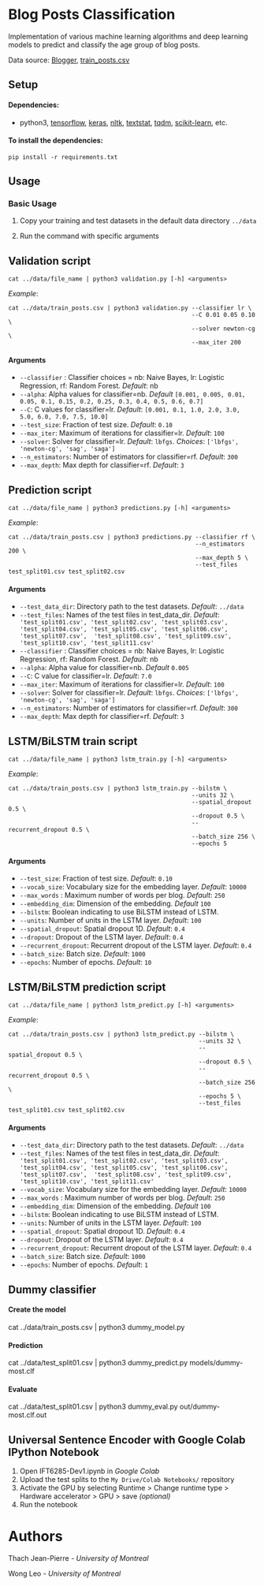 # Blog Posts Classification

Implementation of various machine learning algorithms and deep learning models to predict and classify the age group of blog posts.

Data source: [Blogger](https://www.blogger.com/about/?r=1-null_user), [train_posts.csv](http://www-labs.iro.umontreal.ca/~felipe/IFT6285-Automne2019/resources/tp2/train_posts.csv)

## Setup
#### Dependencies:
* python3, [tensorflow](https://github.com/tensorflow/tensorflow), [keras](https://github.com/keras-team/keras), [nltk](https://github.com/nltk/nltk), [textstat](https://github.com/shivam5992/textstat), [tqdm](https://github.com/tqdm/tqdm), [scikit-learn](https://github.com/scikit-learn/scikit-learn), etc.

#### To install the dependencies:
```
pip install -r requirements.txt
```

## Usage
### Basic Usage


1. Copy your training and test datasets in the default data directory `../data`

2. Run the command with specific arguments

## Validation script
```
cat ../data/file_name | python3 validation.py [-h] <arguments> 
```
*Example*:
```
cat ../data/train_posts.csv | python3 validation.py --classifier lr \
                                                    --C 0.01 0.05 0.10 \
                                                    --solver newton-cg \
                                                    --max_iter 200
```

#### Arguments
* `--classifier` : Classifier choices = nb: Naive Bayes, lr: Logistic Regression, rf: Random Forest. *Default*: nb
* `--alpha`: Alpha values for classifier=nb. *Default* `[0.001, 0.005, 0.01, 0.05, 0.1, 0.15, 0.2, 0.25, 0.3, 0.4, 0.5, 0.6, 0.7]`
* `--C`: C values for classifier=lr. *Default*: `[0.001, 0.1, 1.0, 2.0, 3.0, 5.0, 6.0, 7.0, 7.5, 10.0]`
* `--test_size`: Fraction of test size. *Default*: `0.10`
* `--max_iter`: Maximum of iterations for classifier=lr.  *Default*: `100`
* `--solver`: Solver for classifier=lr.  *Default*: `lbfgs`. *Choices*: `['lbfgs', 'newton-cg', 'sag', 'saga']`
* `--n_estimators`: Number of estimators for classifier=rf.  *Default*: `300`
* `--max_depth`: Max depth for classifier=rf.  *Default*: `3`

## Prediction script
```
cat ../data/file_name | python3 predictions.py [-h] <arguments> 
```
*Example*:
```
cat ../data/train_posts.csv | python3 predictions.py --classifier rf \
                                                     --n_estimators 200 \
                                                     --max_depth 5 \
                                                     --test_files test_split01.csv test_split02.csv
```

#### Arguments
* `--test_data_dir`: Directory path to the test datasets.  *Default*: `../data`
* `--test_files`: Names of the test files in test_data_dir.  *Default*: `
'test_split01.csv', 'test_split02.csv', 'test_split03.csv', 
'test_split04.csv', 'test_split05.csv', 'test_split06.csv', 'test_split07.csv', 
'test_split08.csv', 'test_split09.csv', 'test_split10.csv', 'test_split11.csv'`
* `--classifier` : Classifier choices = nb: Naive Bayes, lr: Logistic Regression, rf: Random Forest. *Default*: nb
* `--alpha`: Alpha value for classifier=nb. *Default* `0.005`
* `--C`: C value for classifier=lr. *Default*: `7.0`
* `--max_iter`: Maximum of iterations for classifier=lr.  *Default*: `100`
* `--solver`: Solver for classifier=lr.  *Default*: `lbfgs`. *Choices*: `['lbfgs', 'newton-cg', 'sag', 'saga']`
* `--n_estimators`: Number of estimators for classifier=rf.  *Default*: `300`
* `--max_depth`: Max depth for classifier=rf.  *Default*: `3`

## LSTM/BiLSTM train script
```
cat ../data/file_name | python3 lstm_train.py [-h] <arguments> 
```
*Example*:
```
cat ../data/train_posts.csv | python3 lstm_train.py --bilstm \
                                                    --units 32 \
                                                    --spatial_dropout 0.5 \
                                                    --dropout 0.5 \
                                                    --recurrent_dropout 0.5 \
                                                    --batch_size 256 \
                                                    --epochs 5
```

#### Arguments
* `--test_size`: Fraction of test size.  *Default*: `0.10`
* `--vocab_size`: Vocabulary size for the embedding layer.  *Default*: `10000`
* `--max_words` : Maximum number of words per blog. *Default*: `250`
* `--embedding_dim`: Dimension of the embedding. *Default* `100`
* `--bilstm`: Boolean indicating to use BiLSTM instead of LSTM.
* `--units`: Number of units in the LSTM layer.  *Default*: `100`
* `--spatial_dropout`: Spatial dropout 1D.  *Default*: `0.4`
* `--dropout`: Dropout of the LSTM layer.  *Default*: `0.4`
* `--recurrent_dropout`: Recurrent dropout of the LSTM layer.  *Default*: `0.4`
* `--batch_size`: Batch size.  *Default*: `1000`
* `--epochs`: Number of epochs.  *Default*: `10`

## LSTM/BiLSTM prediction script
```
cat ../data/file_name | python3 lstm_predict.py [-h] <arguments> 
```
*Example*:
```
cat ../data/train_posts.csv | python3 lstm_predict.py --bilstm \
                                                      --units 32 \
                                                      --spatial_dropout 0.5 \
                                                      --dropout 0.5 \
                                                      --recurrent_dropout 0.5 \
                                                      --batch_size 256 \
                                                      --epochs 5 \
                                                      --test_files test_split01.csv test_split02.csv
```

#### Arguments
* `--test_data_dir`: Directory path to the test datasets.  *Default*: `../data`
* `--test_files`: Names of the test files in test_data_dir.  *Default*: `
'test_split01.csv', 'test_split02.csv', 'test_split03.csv', 
'test_split04.csv', 'test_split05.csv', 'test_split06.csv', 'test_split07.csv', 
'test_split08.csv', 'test_split09.csv', 'test_split10.csv', 'test_split11.csv'`
* `--vocab_size`: Vocabulary size for the embedding layer.  *Default*: `10000`
* `--max_words` : Maximum number of words per blog. *Default*: `250`
* `--embedding_dim`: Dimension of the embedding. *Default* `100`
* `--bilstm`: Boolean indicating to use BiLSTM instead of LSTM.
* `--units`: Number of units in the LSTM layer.  *Default*: `100`
* `--spatial_dropout`: Spatial dropout 1D.  *Default*: `0.4`
* `--dropout`: Dropout of the LSTM layer.  *Default*: `0.4`
* `--recurrent_dropout`: Recurrent dropout of the LSTM layer.  *Default*: `0.4`
* `--batch_size`: Batch size.  *Default*: `1000`
* `--epochs`: Number of epochs.  *Default*: `1`

## Dummy classifier

#### Create the model
cat ../data/train_posts.csv | python3 dummy_model.py

#### Prediction
cat ../data/test_split01.csv | python3 dummy_predict.py models/dummy-most.clf

#### Evaluate
cat ../data/test_split01.csv | python3 dummy_eval.py out/dummy-most.clf.out


## Universal Sentence Encoder with Google Colab IPython Notebook

1. Open IFT6285-Dev1.ipynb in *Google Colab*
2. Upload the test splits to the `My Drive/Colab Notebooks/` repository
3. Activate the GPU by selecting Runtime > Change runtime type > Hardware accelerator > GPU > save *(optional)*
4. Run the notebook



# Authors 
Thach Jean-Pierre *- University of Montreal*

Wong Leo *- University of Montreal*